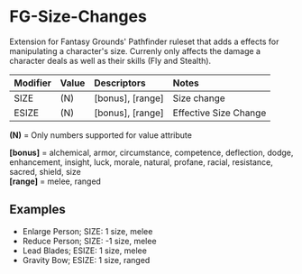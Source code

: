 # FG-Size-Changes
Extension for Fantasy Grounds' Pathfinder ruleset that adds a effects for manipulating a character's size. Currenly only affects the damage a character deals as well as their skills (Fly and Stealth).

| Modifier | Value | Descriptors      | Notes                 |
| -------- |:------| :----------------|:----------------------|
| SIZE     | (N)   | [bonus], [range] | Size change           |
| ESIZE    | (N)   | [bonus], [range] | Effective Size Change |

**(N)** = Only numbers supported for value attribute

**[bonus]** = alchemical, armor, circumstance, competence, deflection, dodge, enhancement, insight, luck, morale, natural, profane, racial, resistance, sacred, shield, size  
**[range]** = melee, ranged

## Examples
- Enlarge Person; SIZE: 1 size, melee
- Reduce Person; SIZE: -1 size, melee
- Lead Blades; ESIZE: 1 size, melee
- Gravity Bow; ESIZE: 1 size, ranged
